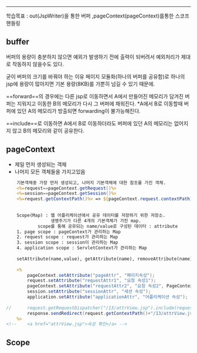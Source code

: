 <hr>

학습목표 : out(JspWriter)을 통한 버퍼 ,pageContext(pageContext)를통한 스코프 핸들링


## buffer

버퍼의 용량이 충분하지 않으면 예외가 발생하기 전에 출력이 되버려서 예외처리가 제대로 작동하지 않을수도 있다.

굳이 버퍼의 크기를 바꿔야 하는 이유
페이지 모듈화(하나의 버퍼를 공유함)로 하나의 jsp에 용량이 많아지면 기본 용량(8KB)를 
가뿐히 넘길 수 있기 때문에.

==forward==의 경우에는 다른 jsp로 이동하면서 A에서 만들어진 메모리가 담겨진 버퍼는 지워지고 이동한 B의 메모리가 다시 그 버퍼에 채워진다.
*A에서 B로 이동할때 버퍼에 있던 A의 메모리가 방출되면 forwarding이 불가능해진다.

==include==로 이동하면 A에서 B로 이동하더라도 버퍼에 있던 A의 메모리는 없어지지 않고 B의 메모리와 같이 공유한다.



## pageContext

* 제일 먼저 생성되는 객체
* 나머지 모든 객체들을 가지고있음


```jsp
	기본객체중 가장 먼저 생성되고, 나머지 기본객체에 대한 참조를 가진 객체.
	<%=request==pageContext.getRequest()%>
	<%=session==pageContext.getSession()%>
	<%=request.getContextPath()%> => ${pageContext.request.contextPath}
	
	
	Scope(Map) : 웹 어플리케이션에서 공유 데이터를 저장하기 위한 저장소.
				 생명주기가 다른 4개의 기본객체가 가진 map.
			scope를 통해 공유되는 name/value로 구성된 데이터 : attribute
	1. page scope : pageContext가 관리하는 Map
	2. request scope : request가 관리하는 Map
	3. session scope : session이 관리하는 Map
	4. application scope : ServletContext가 관리하는 Map
	
	setAttribute(name,value), getAttribute(name), removeAttribute(name)
	
	<%
		pageContext.setAttribute("pageAttr", "페이지속성");
		request.setAttribute("requestAttr1", "요청 속성1");
		pageContext.setAttribute("requestAttr2", "요청 속성2", PageContext.REQUEST_SCOPE);
		session.setAttribute("sessionAttr", "세션 속성");
		application.setAttribute("applicationAttr", "어플리케이션 속성");
		
// 		request.getRequestDispatcher("/13/attrView.jsp").include(request, response);
		response.sendRedirect(request.getContextPath()+"/13/attrView.jsp");
	%>
<!-- 	<a href="attrView.jsp">속성 확인</a> -->
```

## Scope















